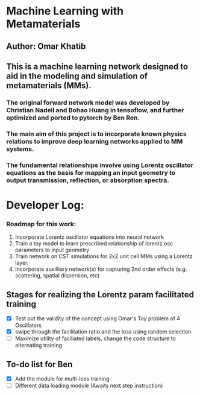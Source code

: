 # Machine Learning with Metamaterials 
## Author: Omar Khatib

## This is a machine learning network designed to aid in the modeling and simulation of metamaterials (MMs). 
### The original forward network model was developed by Christian Nadell and Bohao Huang in tensoflow, and further optimized and ported to pytorch by Ben Ren. 

### The main aim of this project is to incorporate known physics relations to improve deep learning networks applied to MM systems. 
### The fundamental relationships involve using Lorentz oscillator equations as the basis for mapping an input geometry to output transmission, reflection, or absorption spectra. 

# Developer Log:

### Roadmap for this work:
1. Incorporate Lorentz oscillator equations into neural network
2. Train a toy model to learn prescribed relationship of lorentz osc parameters to input geometry
3. Train network on CST simulations for 2x2 unit cell MMs using a Lorentz layer. 
4. Incorporate auxilliary network(s) for capturing 2nd order effects (e.g. scattering, spatial dispersion, etc)

## Stages for realizing the Lorentz param facilitated training
- [x] Test out the validity of the concept using Omar's Toy problem of 4 Oscillators
- [x] swipe through the facilitation ratio and the loss using random selection
- [ ] Maximize utility of faciliated labels, change the code structure  to  alternating training 

## To-do list for Ben
- [x] Add the module for multi-loss training
- [ ] Different data loading module (Awaits next step instruction)